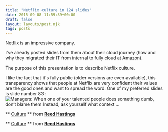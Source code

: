 ```yaml
---
title: "Netflix culture in 124 slides"
date: 2015-09-08 11:59:39+00:00
draft: false
layout: layouts/post.njk
tags: posts
---
```


Netflix is an impressive company.

I've already posted slides from them about their cloud journey (how and why they migrated their IT from internal to fully cloud at Amazon).

The purpose of this presentation is to describe Netflix culture.

I like the fact that it's fully public (older versions are even available), this transparency shows that people at Netflix are very confident their values are the good ones and want to spread the word. One of my preferred slides is slide number 83 : ![Managers: When one of your talented people does something dumb, don’t blame them Instead, ask yourself what context ...](http://image.slidesharecdn.com/culture9-090801103430-phpapp02/95/culture-83-638.jpg?cb=1414231623)



** [Culture](//www.slideshare.net/reed2001/culture-1798664) ** from **[Reed Hastings](//www.slideshare.net/reed2001)**





** [Culture](//www.slideshare.net/reed2001/culture-1798664) ** from **[Reed Hastings](https://www.slideshare.net/reed2001)**
